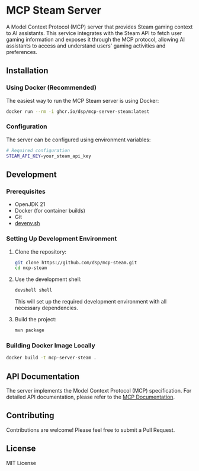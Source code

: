 # MCP Steam Server

A Model Context Protocol (MCP) server that provides Steam gaming context to AI assistants. This service integrates with the Steam API to fetch user gaming information and exposes it through the MCP protocol, allowing AI assistants to access and understand users' gaming activities and preferences.

## Installation

### Using Docker (Recommended)

The easiest way to run the MCP Steam server is using Docker:

```bash
docker run --rm -i ghcr.io/dsp/mcp-server-steam:latest
```

### Configuration

The server can be configured using environment variables:

```bash
# Required configuration
STEAM_API_KEY=your_steam_api_key
```

## Development

### Prerequisites

- OpenJDK 21
- Docker (for container builds)
- Git
- [devenv.sh](https://devenv.sh)

### Setting Up Development Environment

1. Clone the repository:
   ```bash
   git clone https://github.com/dsp/mcp-steam.git
   cd mcp-steam
   ```

2. Use the development shell:
   ```bash
   devshell shell
   ```
   This will set up the required development environment with all necessary dependencies.

3. Build the project:
   ```bash
   mvn package
   ```

### Building Docker Image Locally

```bash
docker build -t mcp-server-steam .
```

## API Documentation

The server implements the Model Context Protocol (MCP) specification. For detailed API documentation, please refer to the [MCP Documentation](https://modelcontextprotocol.io).

## Contributing

Contributions are welcome! Please feel free to submit a Pull Request.

## License

MIT License
